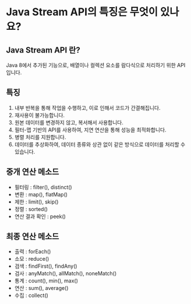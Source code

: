 # Java Stream API의 특징은 무엇이 있나요?

## Java Stream API 란?

Java 8에서 추가된 기능으로, 배열이나 컬렉션 요소를 람다식으로 처리하기 위한 API입니다.

## 특징

1. 내부 반복을 통해 작업을 수행하고, 이로 인해서 코드가 간결해집니다.
2. 재사용이 불가능합니다.
3. 원본 데이터를 변경하지 않고, 복서해서 사용합니다.
4. 필터-맵 기반의 API를 사용하여, 지연 연산을 통해 성능을 최적화합니다.
5. 병렬 처리를 지원합니다.
6. 데이터를 추상화하여, 데이터 종류와 상관 없이 같은 방식으로 데이터를 처리할 수 있습니다.

## 중개 연산 메소드
* 필터링 : filter(), distinct()
* 변환 : map(), flatMap()
* 제한 : limit(), skip()
* 정렬 : sorted()
* 연산 결과 확인 : peek()

## 최종 연산 메소드
* 출력 : forEach()
* 소모 : reduce()
* 검색 : findFirst(), findAny()
* 검사 : anyMatch(), allMatch(), noneMatch()
* 통계 : count(), min(), max()
* 연산 : sum(), average()
* 수집 : collect()
